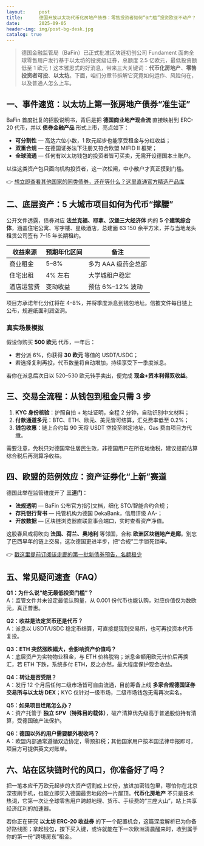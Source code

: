 ```yaml
---
layout:     post
title:      德国开放以太坊代币化房地产债券：零售投资者如何“0门槛”投资欧亚不动产？
date:       2025-09-05
header-img: img/post-bg-desk.jpg
catalog: true
---
```


> 德国金融监管局（BaFin）已正式批准区块链初创公司 Fundament 面向全球零售用户发行基于以太坊的投资级证券，总额度 2.5 亿欧元，最低投资额低至 1 欧元！这本雅思式的好消息，带来三大关键词：**代币化房地产**、**零售投资者可投**、**以太坊**。下面，咱们分章节拆解它究竟如何运作、风险何在，以及普通人怎么上车。

## 一、事件速览：以太坊上第一张房地产债券“准生证”

BaFin 首度批复的招股说明书，背后是把 **德国商业地产现金流** 直接映射到 ERC-20 代币，并以 **债券金融产品** 形式上市，亮点如下：

* **可分割性** — 高达六位小数，1 欧元起步也能享受租金与分红收益；
* **双重合规** — 在德国证券法下注册又符合欧盟 MIFID II 框架；
* **全球流通** — 任何有以太坊钱包的投资者皆可买卖，无需开设德国本土账户。

以往这类资产包只面向机构投资者，这一次松闸，中小散户才真正摸到门槛。

👉 [想立即查看其他国家的同类债券，还在等什么？这里直通官方精选产品库](https://okxdog.com/)

## 二、底层资产：5 大城市项目如何为代币“撑腰”

公开文件透露，债券对应 **法兰克福、耶拿、汉堡三大经济体** 内的 **5 个建筑综合体**，涵盖住宅公寓、写字楼、星级酒店，总建面 63 150 余平方米，并与当地龙头租赁公司签有 7–15 年长期租约。

| 收益来源    | 预期年化区间 | 备注                 |
|-------------|--------------|----------------------|
| 商业租金    | 5–8%         | 多为 AAA 级药企总部 |
| 住宅出租    | 4% 左右      | 大学城租户稳定      |
| 酒店运营费  | 变动收益     | 预估 6%–12% 波动    |

项目方承诺年化分红将在 4–8%，并将季度派息到钱包地址。信披文件每日链上公布，规避纸面利润空洞。

### 真实场景模拟

假设你购买 **500 欧元** 代币，一年后：

* 若分派 6%，你获得 **30 欧元** 等值的 USDT/USDC；
* 若选择复利再投，代币数量将自动增加，持续享受下一季度派息。

若你在派息后次日以 520–530 欧元转手卖出，便完成 **现金+资本利得双收益**。

## 三、交易全流程：从钱包到租金只需 3 步

1. **KYC 身份核验**：护照自拍 + 地址证明，全程 2 分钟，自动识别中文材料；
2. **付款通道多元**：BTC、ETH、欧元、美元皆可结算，汇兑费率低至 0.2%；
3. **钱包收惠**：链上合约每 90 天将 USDT 空投至绑定地址，Gas 费由项目方代缴。

需要注意，免税只对德国常住居民生效，非德国用户在所在地缴税，建议提前估算综合税后再测算净收益。

## 四、欧盟的范例效应：资产证券化“上新”赛道

德国此举在监管维度开了 **三道门**：

* **法规透明** — BaFin 公布官方指引文档，细化 STO/智能合约合规；
* **存托银行背书** — 托管机构为德国 DekaBank，信用评级 AA-；
* **开放数据** — 区块链浏览器直联监事会端口，实时查看资产净值。

这股春风或将吹向 **法国、荷兰、奥地利** 等邻国，合称 **欧洲区块链地产走廊**。别忘了巴西早年的链上交易，这次德国更进半步，把“合规”二字锁死锁牢。

👉 [戳这里提前订阅该走廊的第一批新债券预告，名额极少](https://okxdog.com/)

## 五、常见疑问速查（FAQ）

**Q1：为什么说“绝无最低投资门槛”？**  
A：监管文件并未设定最低认购量，从 0.001 份代币也能认购，对应价值仅为数欧元，真正普惠。

**Q2：收益是法定货币还是代币？**  
A：派息以 USDT/USDC 稳定币结算，可直接提现到交易所，也可再投资本代币复投。

**Q3：ETH 突然涨跌幅大，会影响资产价值吗？**  
A：底层资产为实物物业租金，与 ETH 价格脱钩；派息金额用欧元计价后再换汇，若 ETH 下跌，系统多付 ETH，反之亦然，最大程度保护现金收益。

**Q4：转让是否受限？**  
A：发行 12 个月后任何二级市场皆可自由流通，目前筹备上线 **多家合规德国证券交易所与以太坊 DEX**；KYC 仅针对一级市场，二级市场钱包无需再次实名。

**Q5：如果项目烂尾怎么办？**  
A：资产托管于 **独立 SPV（特殊目的载体）**，破产清算优先级高于普通股份持有清算，受德国破产法保护。

**Q6：德国以外的用户需要额外税收吗？**  
A：欧盟内部通常遵循双边协定，零预扣税；其他国家用户按本国法律申报即可，项目方可提供英文对账单。

## 六、站在区块链时代的风口，你准备好了吗？

把一笔本应千万欧元起步的大资产切割成上亿份，放进加密钱包里，哪怕你在北京深夜刷手机，也能立即买入德国最贵地段的一片屋顶。**代币化房地产** 不只是技术热词，它第一次让全球零售用户跨越地理、货币、手续费的“三座大山”，站上共享经济红利的加速器。

若你正在研究 **以太坊 ERC-20 收益券** 的下一个配置机会，这篇深度解析已为你备好路线图；拿起钱包，按下买入键，或许就能在下一次欧洲清晨醒来时，收到属于你的第一份“跨境房东”租金。